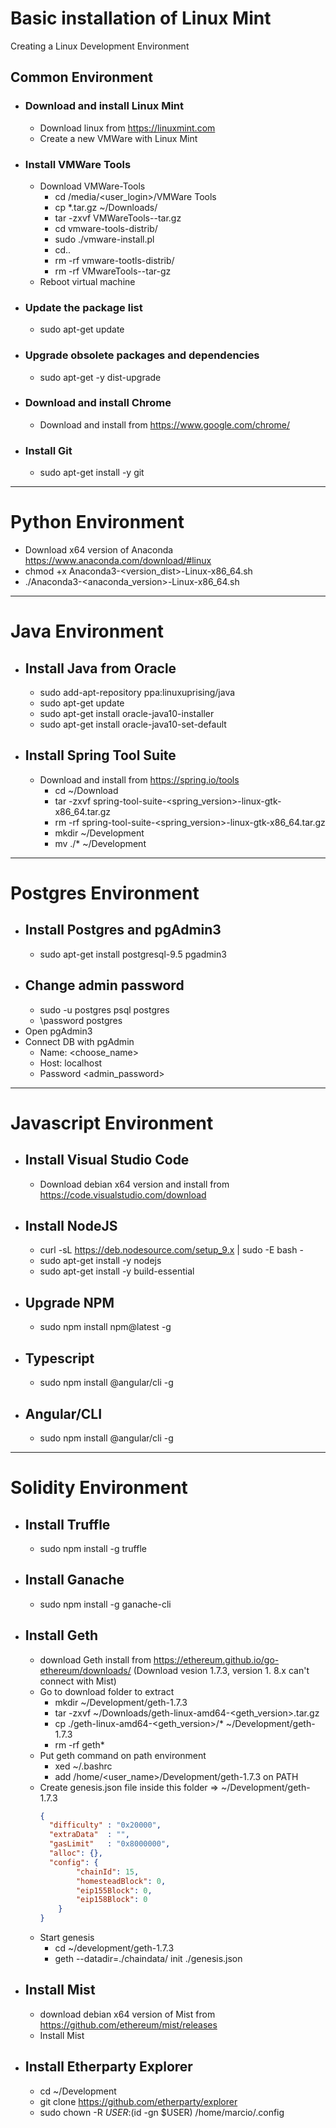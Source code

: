 # Basic installation of Linux Mint
Creating a Linux Development Environment

## Common Environment
* ### Download and install Linux Mint
  * Download linux from https://linuxmint.com
  * Create a new VMWare with Linux Mint
* ### Install VMWare Tools
  * Download VMWare-Tools
    * cd /media/<user_login>/VMWare Tools
    * cp *.tar.gz ~/Downloads/
    * tar -zxvf VMWareTools-<version>-tar.gz
    * cd vmware-tools-distrib/
    * sudo ./vmware-install.pl
    * cd..
    * rm -rf vmware-tootls-distrib/
    * rm -rf VMwareTools-<version>-tar-gz
  * Reboot virtual machine
* ### Update the package list
  * sudo apt-get update 
* ### Upgrade obsolete packages and dependencies
  * sudo apt-get -y dist-upgrade 
* ### Download and install Chrome
  * Download and install from https://www.google.com/chrome/
* ### Install Git
  * sudo apt-get install -y git 

***

# Python Environment
* Download x64 version of Anaconda https://www.anaconda.com/download/#linux
* chmod +x Anaconda3-<version_dist>-Linux-x86_64.sh
* ./Anaconda3-<anaconda_version>-Linux-x86_64.sh

*** 

# Java Environment
* ## Install Java from Oracle
  * sudo add-apt-repository ppa:linuxuprising/java
  * sudo apt-get update
  * sudo apt-get install oracle-java10-installer
  * sudo apt-get install oracle-java10-set-default
* ## Install Spring Tool Suite
  * Download and install from https://spring.io/tools
    * cd ~/Download
    * tar -zxvf spring-tool-suite-<spring_version>-linux-gtk-x86_64.tar.gz
    * rm -rf spring-tool-suite-<spring_version>-linux-gtk-x86_64.tar.gz
    * mkdir ~/Development
    * mv ./* ~/Development

***

# Postgres Environment
* ## Install Postgres and pgAdmin3
  * sudo apt-get install postgresql-9.5 pgadmin3
* ## Change admin password
  * sudo -u postgres psql postgres
  * \password postgres
* Open pgAdmin3
* Connect DB with pgAdmin
  * Name: <choose_name>
  * Host: localhost
  * Password <admin_password>
  
***

# Javascript Environment
* ## Install Visual Studio Code
  * Download debian x64 version and install from https://code.visualstudio.com/download
* ## Install NodeJS
  * curl -sL https://deb.nodesource.com/setup_9.x | sudo -E bash -
  * sudo apt-get install -y nodejs
  * sudo apt-get install -y build-essential
* ## Upgrade NPM
  * sudo npm install npm@latest -g
* ## Typescript
  * sudo npm install @angular/cli -g
* ## Angular/CLI
  * sudo npm install @angular/cli -g

***

# Solidity Environment
* ## Install Truffle
  * sudo npm install -g truffle 
* ## Install Ganache
  * sudo npm install -g ganache-cli
* ## Install Geth
  * download Geth install from https://ethereum.github.io/go-ethereum/downloads/ (Download vesion 1.7.3, version 1.
8.x can't connect with Mist)
  * Go to download folder to extract
    * mkdir ~/Development/geth-1.7.3
    * tar -zxvf ~/Downloads/geth-linux-amd64-<geth_version>.tar.gz  
    * cp ./geth-linux-amd64-<geth_version>/* ~/Development/geth-1.7.3
    * rm -rf geth*
  * Put geth command on path environment
    * xed ~/.bashrc
    * add /home/<user_name>/Development/geth-1.7.3 on PATH
  * Create genesis.json file inside this folder => ~/Development/geth-1.7.3
    ```json
    {
      "difficulty" : "0x20000",
      "extraData"  : "",
      "gasLimit"   : "0x8000000",
      "alloc": {},
      "config": {
            "chainId": 15,
            "homesteadBlock": 0,
            "eip155Block": 0,
            "eip158Block": 0
        }
    }
    ```
  * Start genesis 
    * cd ~/development/geth-1.7.3
    * geth --datadir=./chaindata/ init ./genesis.json
* ## Install Mist
  * download debian x64 version of Mist from https://github.com/ethereum/mist/releases
  * Install Mist
* ## Install Etherparty Explorer
  * cd ~/Development
  * git clone https://github.com/etherparty/explorer
  * sudo chown -R $USER:$(id -gn $USER) /home/marcio/.config
  

